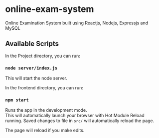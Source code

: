 # online-exam-system
Online Examination System built using Reactjs, Nodejs, Expressjs and MySQL

## Available Scripts

In the Project directory, you can run:

### `node server/index.js`

This will start the node server.

In the frontend directory, you can run:

### `npm start`

Runs the app in the development mode.<br>
This will automatically launch your browser with Hot Module Reload running.
Saved changes to file in `src/` will automatically reload the page.

The page will reload if you make edits.<br>
